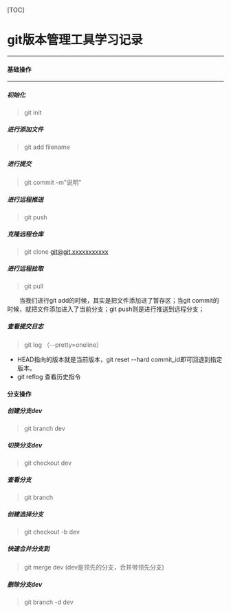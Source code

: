 [TOC]

# git版本管理工具学习记录  

---
#### 基础操作  
---
##### 初始化  
>git init  

##### 进行添加文件  
> git add filename  

##### 进行提交  
>git commit -m"说明"  

##### 进行远程推送  
>git push

##### 克隆远程仓库  
>git clone git@git.xxxxxxxxxxx  

##### 进行远程拉取
>git pull

&emsp;&emsp;当我们进行git add的时候，其实是把文件添加进了暂存区；当git commit的时候，就把文件添加进入了当前分支；git push则是进行推送到远程分支；  

##### 查看提交日志  
>git log  （--pretty=oneline）

- HEAD指向的版本就是当前版本，git reset --hard commit_id即可回退到指定版本。
- git reflog 查看历史指令

#### 分支操作
##### 创建分支dev  
>git branch dev  

##### 切换分支dev  
>git checkout dev

##### 查看分支  
>git branch 

##### 创建选择分支  
>git checkout -b dev

##### 快速合并分支到
>git  merge dev (dev是领先的分支，合并带领先分支)

##### 删除分支dev
>git branch -d dev


